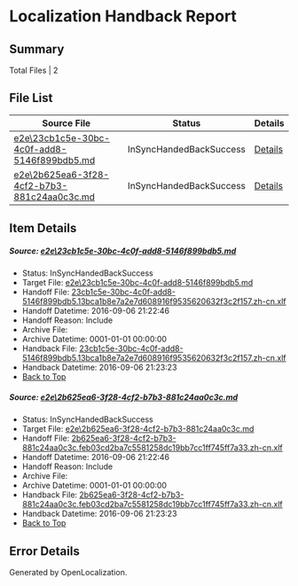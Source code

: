 # <a name='report-top'></a> Localization Handback Report

## Summary
 Total Files | 2

## File List
 Source File | Status | Details 
 ----------- | ------ | ------- 
 [e2e\23cb1c5e-30bc-4c0f-add8-5146f899bdb5.md](https://github.com/OpenLocalizationTestOrg/ol-test0/blob/b1ed0639e10b799a3fbfdf019cd7aab9541ffc30/e2e/23cb1c5e-30bc-4c0f-add8-5146f899bdb5.md) | InSyncHandedBackSuccess | [Details](#566fab46dc9867be15da989fe7e31846ca9e0f1a1)
 [e2e\2b625ea6-3f28-4cf2-b7b3-881c24aa0c3c.md](https://github.com/OpenLocalizationTestOrg/ol-test0/blob/b1ed0639e10b799a3fbfdf019cd7aab9541ffc30/e2e/2b625ea6-3f28-4cf2-b7b3-881c24aa0c3c.md) | InSyncHandedBackSuccess | [Details](#f79a5f9c29a7f6e99d83a22f08c0f1015d6dc6a52)

## Item Details
##### <a name='566fab46dc9867be15da989fe7e31846ca9e0f1a1'></a> Source: [e2e\23cb1c5e-30bc-4c0f-add8-5146f899bdb5.md](https://github.com/OpenLocalizationTestOrg/ol-test0/blob/b1ed0639e10b799a3fbfdf019cd7aab9541ffc30/e2e/23cb1c5e-30bc-4c0f-add8-5146f899bdb5.md)
* Status: InSyncHandedBackSuccess
* Target File: [e2e\23cb1c5e-30bc-4c0f-add8-5146f899bdb5.md](https://github.com/OpenLocalizationTestOrg/ol-test0-zhcn/blob/16affaa6ce0bb357a98938a4cc58067fc31ab3cf/e2e/23cb1c5e-30bc-4c0f-add8-5146f899bdb5.md)
* Handoff File: [23cb1c5e-30bc-4c0f-add8-5146f899bdb5.13bca1b8e7a2e7d608916f9535620632f3c2f157.zh-cn.xlf](https://github.com/OpenLocalizationTestOrg/ol-test0-handoff/blob/5fb833915dc1795ca3a09888d62eed1c2a8b033c/ol-handoff/OpenLocalizationTestOrg/ol-test0-zhcn/ci/ht/23cb1c5e-30bc-4c0f-add8-5146f899bdb5.13bca1b8e7a2e7d608916f9535620632f3c2f157.zh-cn.xlf)
* Handoff Datetime: 2016-09-06 21:22:46
* Handoff Reason: Include
* Archive File: 
* Archive Datetime: 0001-01-01 00:00:00
* Handback File: [23cb1c5e-30bc-4c0f-add8-5146f899bdb5.13bca1b8e7a2e7d608916f9535620632f3c2f157.zh-cn.xlf](https://github.com/OpenLocalizationTestOrg/ol-test0-handback/blob/68da80ff38f84f689327de4d457bb155ad5bf927/ol-handback/OpenLocalizationTestOrg/ol-test0-zhcn/ci/ht/23cb1c5e-30bc-4c0f-add8-5146f899bdb5.13bca1b8e7a2e7d608916f9535620632f3c2f157.zh-cn.xlf)
* Handback Datetime: 2016-09-06 21:23:23
* [Back to Top](#report-top)

##### <a name='f79a5f9c29a7f6e99d83a22f08c0f1015d6dc6a52'></a> Source: [e2e\2b625ea6-3f28-4cf2-b7b3-881c24aa0c3c.md](https://github.com/OpenLocalizationTestOrg/ol-test0/blob/b1ed0639e10b799a3fbfdf019cd7aab9541ffc30/e2e/2b625ea6-3f28-4cf2-b7b3-881c24aa0c3c.md)
* Status: InSyncHandedBackSuccess
* Target File: [e2e\2b625ea6-3f28-4cf2-b7b3-881c24aa0c3c.md](https://github.com/OpenLocalizationTestOrg/ol-test0-zhcn/blob/16affaa6ce0bb357a98938a4cc58067fc31ab3cf/e2e/2b625ea6-3f28-4cf2-b7b3-881c24aa0c3c.md)
* Handoff File: [2b625ea6-3f28-4cf2-b7b3-881c24aa0c3c.feb03cd2ba7c5581258dc19bb7cc1ff745ff7a33.zh-cn.xlf](https://github.com/OpenLocalizationTestOrg/ol-test0-handoff/blob/5fb833915dc1795ca3a09888d62eed1c2a8b033c/ol-handoff/OpenLocalizationTestOrg/ol-test0-zhcn/ci/ht/2b625ea6-3f28-4cf2-b7b3-881c24aa0c3c.feb03cd2ba7c5581258dc19bb7cc1ff745ff7a33.zh-cn.xlf)
* Handoff Datetime: 2016-09-06 21:22:46
* Handoff Reason: Include
* Archive File: 
* Archive Datetime: 0001-01-01 00:00:00
* Handback File: [2b625ea6-3f28-4cf2-b7b3-881c24aa0c3c.feb03cd2ba7c5581258dc19bb7cc1ff745ff7a33.zh-cn.xlf](https://github.com/OpenLocalizationTestOrg/ol-test0-handback/blob/68da80ff38f84f689327de4d457bb155ad5bf927/ol-handback/OpenLocalizationTestOrg/ol-test0-zhcn/ci/ht/2b625ea6-3f28-4cf2-b7b3-881c24aa0c3c.feb03cd2ba7c5581258dc19bb7cc1ff745ff7a33.zh-cn.xlf)
* Handback Datetime: 2016-09-06 21:23:23
* [Back to Top](#report-top)


## Error Details

Generated by OpenLocalization.
